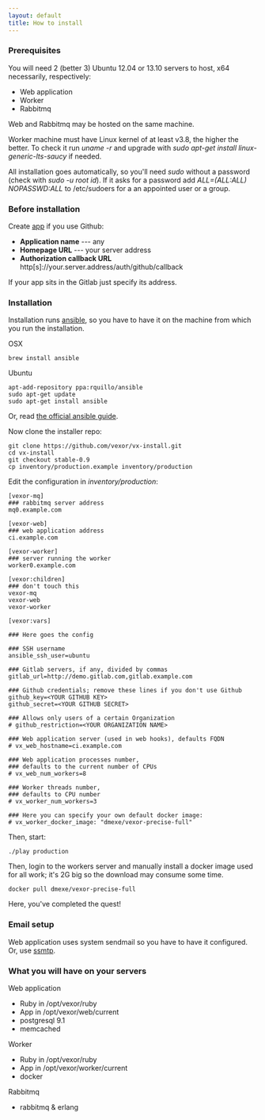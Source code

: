 ```yaml
---
layout: default
title: How to install
---
```


### Prerequisites

You will need 2 (better 3) Ubuntu 12.04 or 13.10 servers to host, x64 necessarily, respectively:

* Web application
* Worker
* Rabbitmq

Web and Rabbitmq may be hosted on the same machine.

Worker machine must have Linux kernel of at least v3.8, the higher the better. To check it run
_uname -r_ and upgrade with _sudo apt-get install linux-generic-lts-saucy_ if needed.

All installation goes automatically, so you'll need _sudo_ without a password (check with _sudo -u root id_).
If it asks for a password add _ALL=(ALL:ALL) NOPASSWD:ALL_ to /etc/sudoers for a an appointed user or a group.

### Before installation

Create [app][app] if you use Github:

* __Application name__ --- any
* __Homepage URL__ --- your server address
* __Authorization callback URL__ http[s]://your.server.address/auth/github/callback

If your app sits in the Gitlab just specify its address.

### Installation

Installation runs [ansible][ansible], so you have to have it on the machine from which you run the installation.

OSX

    brew install ansible

Ubuntu

    apt-add-repository ppa:rquillo/ansible
    sudo apt-get update
    sudo apt-get install ansible

Or, read [the official ansible guide][ansible-install].

Now clone the installer repo:

    git clone https://github.com/vexor/vx-install.git
    cd vx-install
    git checkout stable-0.9
    cp inventory/production.example inventory/production

Edit the configuration in _inventory/production_:

    [vexor-mq]
    ### rabbitmq server address
    mq0.example.com

    [vexor-web]
    ### web application address
    ci.example.com

    [vexor-worker]
    ### server running the worker
    worker0.example.com

    [vexor:children]
    ### don't touch this
    vexor-mq
    vexor-web
    vexor-worker

    [vexor:vars]

    ### Here goes the config

    ### SSH username
    ansible_ssh_user=ubuntu

    ### Gitlab servers, if any, divided by commas
    gitlab_url=http://demo.gitlab.com,gitlab.example.com

    ### Github credentials; remove these lines if you don't use Github
    github_key=<YOUR GITHUB KEY>
    github_secret=<YOUR GITHUB SECRET>

    ### Allows only users of a certain Organization
    # github_restriction=<YOUR ORGANIZATION NAME>

    ### Web application server (used in web hooks), defaults FQDN
    # vx_web_hostname=ci.example.com

    ### Web application processes number,
    ### defaults to the current number of CPUs
    # vx_web_num_workers=8

    ### Worker threads number,
    ### defaults to CPU number
    # vx_worker_num_workers=3

    ### Here you can specify your own default docker image:
    # vx_worker_docker_image: "dmexe/vexor-precise-full"

Then, start:

    ./play production

Then, login to the workers server and manually install a docker image used for all work; it's 2G big
so the download may consume some time.

    docker pull dmexe/vexor-precise-full

Here, you've completed the quest!


### Email setup

Web application uses system sendmail so you have to have it configured. Or, use [ssmtp][ssmtp].

### What you will have on your servers

Web application

* Ruby in /opt/vexor/ruby
* App in /opt/vexor/web/current
* postgresql 9.1
* memcached

Worker

* Ruby in /opt/vexor/ruby
* App in /opt/vexor/worker/current
* docker

Rabbitmq

* rabbitmq & erlang


[app]: https://github.com/settings/applications
[ansible]: http://www.ansible.com/home
[ansible-install]: http://docs.ansible.com/intro_installation.html
[ssmtp]: http://mikebeach.org/2013/04/24/simple-outbound-email-configuration-for-ubuntu-server-12-04-using-ssmtp/
